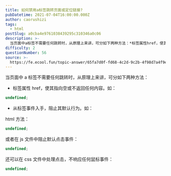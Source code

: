 ```yaml
---
title: 如何禁用a标签跳转页面或定位链接?
pubDatetime: 2021-07-04T16:00:00.000Z
author: caorushizi
tags:
  - html
postSlug: a0cba4e9761038439295c310346a0c06
description: >-
  当页面中a标签不需要任何跳转时，从原理上来讲，可分如下两种方法：*标签属性href，使其指向空或不返回任何内容。如：```typescriptundefined```*从标签事件入手，阻止其默认行为。
difficulty: 2
questionNumber: 56
source: >-
  https://fe.ecool.fun/topic-answer/65fa7d0f-fd68-4c2d-9c2b-4f98d7a4f9e3?orderBy=updateTime&order=desc&tagId=12
---
```


当页面中 a 标签不需要任何跳转时，从原理上来讲，可分如下两种方法：

- 标签属性 href，使其指向空或不返回任何内容。如：

```typescript
undefined;
```

- 从标签事件入手，阻止其默认行为。如：

html 方法：

```typescript
undefined;
```

或者在 js 文件中阻止默认点击事件：

```typescript
undefined;
```

还可以在 css 文件中处理点击，不响应任何鼠标事件：

```typescript
undefined;
```
